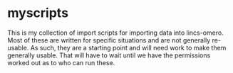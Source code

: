 # myscripts
This is my collection of import scripts for importing data into lincs-omero. 
Most of these are written for specific situations and are not generally 
re-usable. As such, they are a starting point and will need work to make
them generally usable. That will have to wait until we have the permissions 
worked out as to who can run these.

